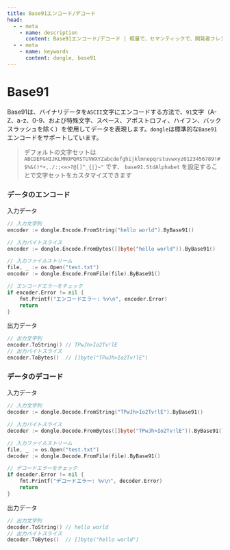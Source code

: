 ```yaml
---
title: Base91エンコード/デコード
head:
  - - meta
    - name: description
      content: Base91エンコード/デコード | 軽量で、セマンティックで、開発者フレンドリーなgolang エンコード&暗号ライブラリ
  - - meta
    - name: keywords
      content: dongle, base91
---
```


# Base91

Base91は、バイナリデータを`ASCII`文字にエンコードする方法で、`91`文字（A-Z、a-z、0-9、および特殊文字、スペース、アポストロフィ、ハイフン、バックスラッシュを除く）を使用してデータを表現します。`dongle`は標準的な`Base91`エンコードをサポートしています。

> デフォルトの文字セットは `ABCDEFGHIJKLMNOPQRSTUVWXYZabcdefghijklmnopqrstuvwxyz0123456789!#$%&()*+,./:;<=>?@[]^_{|}~"` です、
> `base91.StdAlphabet` を設定することで文字セットをカスタマイズできます

### データのエンコード

入力データ

```go
// 入力文字列
encoder := dongle.Encode.FromString("hello world").ByBase91()

// 入力バイトスライス
encoder := dongle.Encode.FromBytes([]byte("hello world")).ByBase91()

// 入力ファイルストリーム
file, _ := os.Open("test.txt")
encoder := dongle.Encode.FromFile(file).ByBase91()

// エンコードエラーをチェック
if encoder.Error != nil {
	fmt.Printf("エンコードエラー: %v\n", encoder.Error)
	return
}
```

出力データ

```go
// 出力文字列
encoder.ToString() // TPwJh>Io2Tv!lE
// 出力バイトスライス
encoder.ToBytes()  // []byte("TPwJh>Io2Tv!lE")
```

### データのデコード

入力データ

```go
// 入力文字列
decoder := dongle.Decode.FromString("TPwJh>Io2Tv!lE").ByBase91()

// 入力バイトスライス
decoder := dongle.Decode.FromBytes([]byte("TPwJh>Io2Tv!lE")).ByBase91()

// 入力ファイルストリーム
file, _ := os.Open("test.txt")
decoder := dongle.Decode.FromFile(file).ByBase91()

// デコードエラーをチェック
if decoder.Error != nil {
	fmt.Printf("デコードエラー: %v\n", decoder.Error)
	return
}
```

出力データ

```go
// 出力文字列
decoder.ToString() // hello world
// 出力バイトスライス
decoder.ToBytes()  // []byte("hello world")
```

 